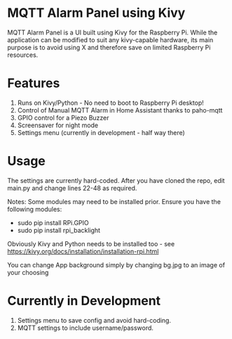 # MQTT Alarm Panel using Kivy
MQTT Alarm Panel is a UI built using Kivy for the Raspberry Pi. While the application can be modified to suit any kivy-capable hardware, its main purpose is to avoid using X and therefore save on limited Raspberry Pi resources. 

# Features
1. Runs on Kivy/Python - No need to boot to Raspberry Pi desktop!
2. Control of Manual MQTT Alarm in Home Assistant thanks to paho-mqtt
3. GPIO control for a Piezo Buzzer
4. Screensaver for night mode
5. Settings menu (currently in development - half way there)

# Usage
The settings are currently hard-coded. After you have cloned the repo, edit main.py and change lines 22-48 as required.

Notes:
Some modules may need to be installed prior. Ensure you have the following modules:
- sudo pip install RPi.GPIO
- sudo pip install rpi_backlight

Obviously Kivy and Python needs to be installed too - see https://kivy.org/docs/installation/installation-rpi.html

You can change App background simply by changing bg.jpg to an image of your choosing

# Currently in Development
1. Settings menu to save config and avoid hard-coding.
2. MQTT settings to include username/password.